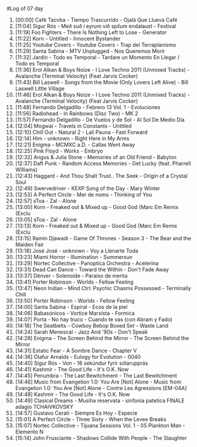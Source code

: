 #Log of 07 day

1. [00:00] Café Tacvba - Tiempo Trascurrido - Ojalá Que Llueva Café
1. [11:04] Sigur Rós - Með suð í eyrum við spilum endalaust - Festival
1. [11:19] Foo Fighters - There Is Nothing Left to Lose - Generator
1. [11:22] Korn - Untitled - Innocent Bystander
1. [11:25] Youtube Covers - Youtube Covers - Trap del Terraplanismo
1. [11:29] Santa Sabina - MTV Unplugged - Nos Queremos Morir
1. [11:32] Jardín - Todo es Temporal - Tardare un Momento En Llegar / Todo es Temporal
1. [11:36] Erol Alkan & Boys Noize - I Love Techno 2011 (Unmixed Tracks) - Avalanche (Terminal Velocity) (Feat Jarvis Cocker)
1. [11:43] Bill Laswell - Songs from the Movie (Only Lovers Left Alive) - Bill Laswell   Little Village
1. [11:46] Erol Alkan & Boys Noize - I Love Techno 2011 (Unmixed Tracks) - Avalanche (Terminal Velocity) (Feat Jarvis Cocker)
1. [11:48] Fernando Delgadillo - Febrero 13 Vol. 1 - Evoluciones
1. [11:56] Radiohead - In Rainbows (Disc Two) - MK 2
1. [11:57] Fernando Delgadillo - De Vuelos y de Sol - Al Sol De Medio Día
1. [12:04] Mogwai - Travels in Constants - Untitled
1. [12:10] Chill Out - Natural 2 - Lali Pauna - Fast Forward
1. [12:14] Him - unknown - Right Here in My Arms
1. [12:21] Enigma - MCMXC a.D. - Callas Went Away
1. [12:25] Pink Floyd - Works - Embryo
1. [12:32] Angus & Julia Stone - Memories of an Old Friend - Babylon
1. [12:37] Daft Punk - Random Access Memories - Get Lucky (feat. Pharrell Williams)
1. [12:43] Haggard - And Thou Shalt Trust.. The Seek - Origin of a Crystal Soul
1. [12:49] Swervedriver - KEXP Song of the Day - Mary Winter
1. [12:53] A Perfect Circle - Mer de noms - Thinking of You
1. [12:57] sToa - Zal - Alone
1. [13:00] Korn - Freaked out & Mixed up - Good God (Marc Em Remix (Exclu
1. [13:05] sToa - Zal - Alone
1. [13:13] Korn - Freaked out & Mixed up - Good God (Marc Em Remix (Exclu
1. [13:15] Ramin Djawadi - Game Of Thrones - Season 3 - The Bear and the Maiden Fair
1. [13:18] José José - unknown - Voy a Llenarte Toda
1. [13:23] Miami Horror - Illumination - Summersun
1. [13:29] Nortec Collective - Panoptica Orchestra - Acelerina
1. [13:31] Dead Can Dance - Toward the Within - Don't Fade Away
1. [13:37] Dënver - Solenoide - Paraíso de menta
1. [13:41] Porter Robinson - Worlds - Fellow Feeling
1. [13:47] Neon Indian - Mind Ctrl: Psychic Chasms Possessed - Terminally Chill
1. [13:50] Porter Robinson - Worlds - Fellow Feeling
1. [14:00] Santa Sabina - Espiral - Ecos de la piel
1. [14:06] Babasónicos - Vortice Marxista - Formica
1. [14:07] Porta - No hay truco - Cuando te vas (con Abram y Fado)
1. [14:18] The Seatbelts - Cowboy Bebop Boxed Set - Waste Land
1. [14:24] Sarah Menescal - Jazz And '90s - Don't Speak
1. [14:28] Enigma - The Screen Behind the Mirror - The Screen Behind the Mirror
1. [14:31] Estatic Fear - A Sombre Dance - Chapter V
1. [14:36] Ólafur Arnalds - Eulogy for Evolution - 0040
1. [14:40] Sigur Rós - Von - 18 sekúndur fyrir sólarupprás
1. [14:41] Kashmir - The Good Life - It's O.K. Now
1. [14:45] Penumbra - The Last Bewitchment - The Last Bewitchment
1. [14:46] Music from Evangelion 1.0: You Are [Not] Alone - Music from Evangelion 1.0: You Are [Not] Alone - Contre Les Agressions [EM-04A]
1. [14:48] Kashmir - The Good Life - It's O.K. Now
1. [14:49] Clasical Dreams - Musiha reservata - sinfonia patetica FINALE adagio TCHAIVKOVSKY
1. [14:57] Gustavo Cerati - Siempre Es Hoy - Especie
1. [15:01] A Perfect Circle - Three Sixty - When the Levee Breaks
1. [15:07] Nortec Collective - Tijuana Sessions Vol. 1 - 05 Plankton Man - Elemento N
1. [15:14] John Frusciante - Shadows Collide With People - The Slaughter
